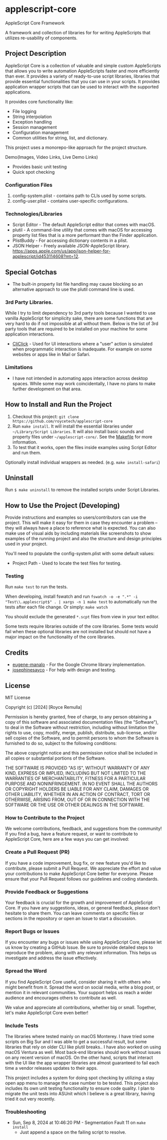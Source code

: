 # applescript-core

AppleScript Core Framework

A framework and collection of libraries for for writing AppleScripts that utilizes re-usability of components.

## Project Description

AppleScript Core is a collection of valuable and simple custom AppleScripts that allows you to write automation AppleScripts faster and more efficiently than ever. It provides a variety of ready-to-use script libraries, libraries that provide essential functionalities that you can use in your scripts. It provides application wrapper scripts that can be used to interact with the supported applications.

It provides core functionality like:

* File logging
* String interpolation
* Exception handling
* Session management
* Configuration management
* Common utilities for string, list, and dictionary.

This project uses a monorepo-like approach for the project structure.

Demo(Images, Video Links, Live Demo Links)

* Provides basic unit testing
* Quick spot checking

### Configuration Files

1.  config-system.plist - contains path to CLIs used by some scripts.
2.  config-user.plist - contains user-specific configurations.

### Technologies/Libraries

* Script Editor - The default AppleScript editor that comes with macOS.
* plutil - A command-line utility that comes with macOS for accessing property list files that is a more performant than the Finder application.
* PlistBuddy - For accessing dictionary contents in a plist.
* JSON Helper - Freely available JSON-AppleScript library.  https://apps.apple.com/us/app/json-helper-for-applescript/id453114608?mt=12.


## Special Gotchas

*   The built-in property list file handling may cause blocking so an alternative approach to use the plutil command line is used.

### 3rd Party Libraries.
While I try to limit dependency to 3rd party tools because I wanted to use vanilla AppleScript for simplicity sake, there are some functions that are very hard to do if not impossible at all without them. Below is the list of 3rd party tools that are required to be installed on your machine for some application interactions.

*   [CliClick](https://www.bluem.net/) - Used for UI interactions where a "user" action is simulated when programmatic interaction is inadequate. For example on some websites or apps like in Mail or Safari.

### Limitations

*    I have not intended in automating apps interaction across desktop spaces.
While some may work coincidentally, I have no plans to make further development
on that area.

## How to Install and Run the Project

1.  Checkout this project: `git clone https://github.com/roycetech/applescript-core`
2. Run `make install`. It will install the essential libraries under `~/Library/Script Libraries`. It will also install basic sounds and property files under `~/applescript-core/`.  See the [Makefile](./Makefile) for more information.
3. To test that it works, open the files inside examples using Script Editor and run them.

Optionally install individual wrappers as needed. (e.g. `make install-safari`)

## Uninstall

Run `$ make uninstall` to remove the installed scripts under Script Libraries.

## How to Use the Project (Developing)

Provide instructions and examples so users/contributors can use the project. This will make it easy for them in case they encounter a problem – they will always have a place to reference what is expected.
You can also make use of visual aids by including materials like screenshots to show examples of the running project and also the structure and design principles used in your project.

You'll need to populate the config-system.plist with some default values:
*   Project Path - Used to locate the test files for testing.

### Testing

Run `make test` to run the tests.

When developing, install fswatch and run `fswatch -o -e ".*" -i "Test\\.applescript$" . | xargs -n 1 make test` to automatically run the tests after each file change. Or simply: `make watch`

You should exclude the generated `*.scpt` files from view in your text editor.

Some tests require libraries outside of the core libraries. Some tests would fail when these optional libraries are not installed but should not have a major impact on the functionality of the core libraries.

## Credits

* [eugene-manalo](https://github.com/eugene-manalo) - For the Google Chrome library implementation.
* [josephinesayco](https://github.com/josephinesayco) - For help with design and testing.


## License

MIT License

Copyright (c) [2024] [Royce Remulla]

Permission is hereby granted, free of charge, to any person obtaining a copy
of this software and associated documentation files (the "Software"), to deal
in the Software without restriction, including without limitation the rights
to use, copy, modify, merge, publish, distribute, sub-license, and/or sell
copies of the Software, and to permit persons to whom the Software is
furnished to do so, subject to the following conditions:

The above copyright notice and this permission notice shall be included in all
copies or substantial portions of the Software.

THE SOFTWARE IS PROVIDED "AS IS", WITHOUT WARRANTY OF ANY KIND, EXPRESS OR
IMPLIED, INCLUDING BUT NOT LIMITED TO THE WARRANTIES OF MERCHANTABILITY,
FITNESS FOR A PARTICULAR PURPOSE AND NONINFRINGEMENT. IN NO EVENT SHALL THE
AUTHORS OR COPYRIGHT HOLDERS BE LIABLE FOR ANY CLAIM, DAMAGES OR OTHER
LIABILITY, WHETHER IN AN ACTION OF CONTRACT, TORT OR OTHERWISE, ARISING FROM,
OUT OF OR IN CONNECTION WITH THE SOFTWARE OR THE USE OR OTHER DEALINGS IN THE
SOFTWARE.


### How to Contribute to the Project

We welcome contributions, feedback, and suggestions from the community! If you find a bug, have a feature request, or want to contribute to AppleScript Core, here are a few ways you can get involved:

### Create a Pull Request (PR)

If you have a code improvement, bug fix, or new feature you'd like to contribute, please submit a Pull Request. We appreciate the effort and value your contributions to make AppleScript Core better for everyone. Please ensure that your Pull Request follows our guidelines and coding standards.

### Provide Feedback or Suggestions

Your feedback is crucial for the growth and improvement of AppleScript Core. If you have any suggestions, ideas, or general feedback, please don't hesitate to share them. You can leave comments on specific files or sections in the repository or open an Issue to start a discussion.

### Report Bugs or Issues

If you encounter any bugs or issues while using AppleScript Core, please let us know by creating a GitHub Issue. Be sure to provide detailed steps to reproduce the problem, along with any relevant information. This helps us investigate and address the issue effectively.

### Spread the Word

If you find AppleScript Core useful, consider sharing it with others who might benefit from it. Spread the word on social media, write a blog post, or mention it in relevant communities. Your support helps us reach a wider audience and encourages others to contribute as well.

We value and appreciate all contributions, whether big or small. Together, let's make AppleScript Core even better!

### Include Tests

The libraries where tested mainly on macOS Monterey. I have tried some scripts on Big Sur and I was able to get a successful result, but some libraries that rely on older CLI like plutil breaks.. I have also worked on using macOS Ventura as well. Most back-end libraries should work without issues on any recent version of macOS. On the other hand, scripts that interact with the UI like the app wrapper libraries are almost guaranteed to fail each time a vendor releases updates to their apps.

This project includes a system for doing spot checking by utilizing a stay open app menu to manage the case number to be tested.
This project also includes its own unit testing functionality to ensure code quality. I plan to migrate the unit tests into ASUnit which I believe is a great library, having tried it out very recently.


### Troubleshooting
* Sun, Sep 8, 2024 at 10:46:20 PM - Segmentation Fault 11 on `make install`
	* Just append a space on the failing script to resolve.